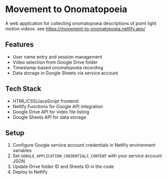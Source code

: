 # Movement to Onomatopoeia

A web application for collecting onomatopoeia descriptions of point light motion videos.
see https://movement-to-onomatopoeia.netlify.app/

## Features

- User name entry and session management
- Video selection from Google Drive folder
- Timestamp-based onomatopoeia recording
- Data storage in Google Sheets via service account

## Tech Stack

- HTML/CSS/JavaScript frontend
- Netlify Functions for Google API integration
- Google Drive API for video file listing
- Google Sheets API for data storage

## Setup

1. Configure Google service account credentials in Netlify environment variables
2. Set `GOOGLE_APPLICATION_CREDENTIALS_CONTENT` with your service account JSON
3. Update Drive folder ID and Sheets ID in the code
4. Deploy to Netlify 